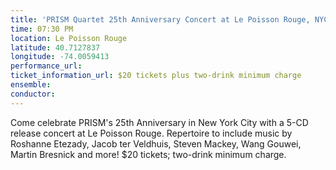 ```yaml
---
title: 'PRISM Quartet 25th Anniversary Concert at Le Poisson Rouge, NYC'
time: 07:30 PM
location: Le Poisson Rouge
latitude: 40.7127837
longitude: -74.0059413
performance_url: 
ticket_information_url: $20 tickets plus two-drink minimum charge
ensemble: 
conductor: 
---
```

Come celebrate PRISM's 25th Anniversary in New York City with a 5-CD release concert at Le Poisson Rouge.  Repertoire to include music by Roshanne Etezady, Jacob ter Veldhuis, Steven Mackey, Wang Gouwei, Martin Bresnick and more!  $20 tickets; two-drink minimum charge.